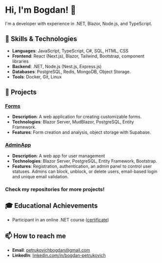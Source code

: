 # Hi, I'm Bogdan! 👋

I'm a developer with experience in
.NET, Blazor, Node.js, and TypeScript.

## 🔧 Skills & Technologies

- **Languages**: JavaScript, TypeScript, C#, SQL, HTML, CSS
- **Frontend**: React (Next.js), Blazor, Tailwind, Bootstrap, component libraries
- **Backend**: .NET, Node.js (Nest.js, Express.js)
- **Databases**: PostgreSQL, Redis, MongoDB, Object Storage.
- **Tools**: Docker, Git, Linux

## 💼 Projects

### [Forms](https://github.com/Viorbrint/Forms)

- **Description**: A web application for creating customizable forms.
- **Technologies**: Blazor Server, MudBlazor, PostgreSQL, Entity Framework.
- **Features**: Form creation and analysis, object storage with Supabase.

### [AdminApp](https://github.com/Viorbrint/admin-app)

- **Description**: A web app for user management
- **Technologies**: Blazor Server, PostgreSQL, Entity Framework, Bootstrap.
- **Features**: Registration, authentication,
  an admin panel to control user statuses.
  Admins can block, unblock, or delete users,
  email-based login and unique email validation.

### Check my repositories for more projects!

## 🎓 Educational Achievements

- Participant in an online .NET course ([certificate](https://github.com/Viorbrint/Viorbrint/blob/main/certificate-cs.pdf))

## 📫 How to reach me

- **Email**: [petrukovichbogdan@gmail.com](mailto:petrukovichbogdan@gmail.com)
- **LinkedIn**: [linkedin.com/in/bogdan-petrukovich](https://www.linkedin.com/in/bogdan-petrukovich/)

<!--
**Viorbrint/Viorbrint** is a ✨ _special_ ✨ repository because its `README.md` (this file) appears on your GitHub profile.

Here are some ideas to get you started:

- 🔭 I’m currently working on ...
- 🌱 I’m currently learning ...
- 👯 I’m looking to collaborate on ...
- 🤔 I’m looking for help with ...
- 💬 Ask me about ...
- 📫 How to reach me: ...
- 😄 Pronouns: ...
- ⚡ Fun fact: ...
-->
